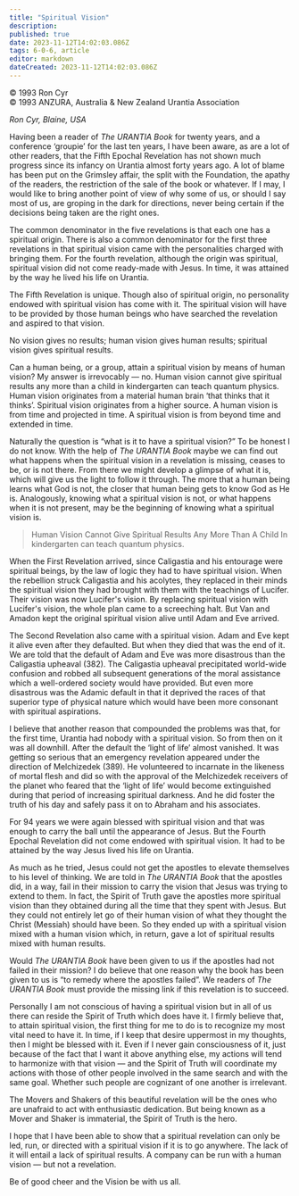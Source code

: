 ```yaml
---
title: "Spiritual Vision"
description: 
published: true
date: 2023-11-12T14:02:03.086Z
tags: 6-0-6, article
editor: markdown
dateCreated: 2023-11-12T14:02:03.086Z
---
```


<p class="v-card v-sheet theme--light gray lighten-3 px-2 py-1">© 1993 Ron Cyr<br>© 1993 ANZURA, Australia & New Zealand Urantia Association</p>

_Ron Cyr, Blaine, USA_

Having been a reader of _The URANTIA Book_ for twenty years, and a conference ‘groupie’ for the last ten years, I have been aware, as are a lot of other readers, that the Fifth Epochal Revelation has not shown much progress since its infancy on Urantia almost forty years ago. A lot of blame has been put on the Grimsley affair, the split with the Foundation, the apathy of the readers, the restriction of the sale of the book or whatever. If I may, I would like to bring another point of view of why some of us, or should I say most of us, are groping in the dark for directions, never being certain if the decisions being taken are the right ones.

The common denominator in the five revelations is that each one has a spiritual origin. There is also a common denominator for the first three revelations in that spiritual vision came with the personalities charged with bringing them. For the fourth revelation, although the origin was spiritual, spiritual vision did not come ready-made with Jesus. In time, it was attained by the way he lived his life on Urantia.

The Fifth Revelation is unique. Though also of spiritual origin, no personality endowed with spiritual vision has come with it. The spiritual vision will have to be provided by those human beings who have searched the revelation and aspired to that vision.

No vision gives no results; human vision gives human results; spiritual vision gives spiritual results.

Can a human being, or a group, attain a spiritual vision by means of human vision? My answer is irrevocably — no. Human vision cannot give spiritual results any more than a child in kindergarten can teach quantum physics. Human vision originates from a material human brain ‘that thinks that it thinks’. Spiritual vision originates from a higher source. A human vision is from time and projected in time. A spiritual vision is from beyond time and extended in time.

Naturally the question is “what is it to have a spiritual vision?” To be honest I do not know. With the help of _The URANTIA Book_ maybe we can find out what happens when the spiritual vision in a revelation is missing, ceases to be, or is not there. From there we might develop a glimpse of what it is, which will give us the light to follow it through. The more that a human being learns what God is not, the closer that human being gets to know God as He is. Analogously, knowing what a spiritual vision is not, or what happens when it is not present, may be the beginning of knowing what a spiritual vision is.

> Human Vision Cannot Give Spiritual Results Any More Than A Child In kindergarten can teach quantum physics.

When the First Revelation arrived, since Caligastia and his entourage were spiritual beings, by the law of logic they had to have spiritual vision. When the rebellion struck Caligastia and his acolytes, they replaced in their minds the spiritual vision they had brought with them with the teachings of Lucifer. Their vision was now Lucifer's vision. By replacing spiritual vision with Lucifer's vision, the whole plan came to a screeching halt. But Van and Amadon kept the original spiritual vision alive until Adam and Eve arrived.

The Second Revelation also came with a spiritual vision. Adam and Eve kept it alive even after they defaulted. But when they died that was the end of it. We are told that the default of Adam and Eve was more disastrous than the Caligastia upheaval (382). The Caligastia upheaval precipitated world-wide confusion and robbed all subsequent generations of the moral assistance which a well-ordered society would have provided. But even more disastrous was the Adamic default in that it deprived the races of that superior type of physical nature which would have been more consonant with spiritual aspirations.

I believe that another reason that compounded the problems was that, for the first time, Urantia had nobody with a spiritual vision. So from then on it was all downhill.
After the default the ‘light of life’ almost vanished. It was getting so serious that an emergency revelation appeared under the direction of Melchizedek (389). He volunteered to incarnate in the likeness of mortal flesh and did so with the approval of the Melchizedek receivers of the planet who feared that the ‘light of life’ would become extinguished during that period of increasing spiritual darkness. And he did foster the truth of his day and safely pass it on to Abraham and his associates.

For 94 years we were again blessed with spiritual vision and that was enough to carry the ball until the appearance of Jesus. But the Fourth Epochal Revelation did not come endowed with spiritual vision. It had to be attained by the way Jesus lived his life on Urantia.

As much as he tried, Jesus could not get the apostles to elevate themselves to his level of thinking. We are told in _The URANTIA Book_ that the apostles did, in a way, fail in their mission to carry the vision that Jesus was trying to extend to them. In fact, the Spirit of Truth gave the apostles more spiritual vision than they obtained during all the time that they spent with Jesus. But they could not entirely let go of their human vision of what they thought the Christ (Messiah) should have been. So they ended up with a spiritual vision mixed with a human vision which, in return, gave a lot of spiritual results mixed with human results.

Would _The URANTIA Book_ have been given to us if the apostles had not failed in their mission? I do believe that one reason why the book has been given to us is “to remedy where the apostles failed”. We readers of _The URANTIA Book_ must provide the missing link if this revelation is to succeed.

Personally I am not conscious of having a spiritual vision but in all of us there can reside the Spirit of Truth which does have it. I firmly believe that, to attain spiritual vision, the first thing for me to do is to recognize my most vital need to have it. In time, if I keep that desire uppermost in my thoughts, then I might be blessed with it. Even if I never gain consciousness of it, just because of the fact that I want it above anything else, my actions will tend to harmonize with that vision — and the Spirit of Truth will coordinate my actions with those of other people involved in the same search and with the same goal. Whether such people are cognizant of one another is irrelevant.

The Movers and Shakers of this beautiful revelation will be the ones who are unafraid to act with enthusiastic dedication. But being known as a Mover and Shaker is immaterial, the Spirit of Truth is the hero.

I hope that I have been able to show that a spiritual revelation can only be led, run, or directed with a spiritual vision if it is to go anywhere. The lack of it will entail a lack of spiritual results. A company can be run with a human vision — but not a revelation.

Be of good cheer and the Vision be with us all.